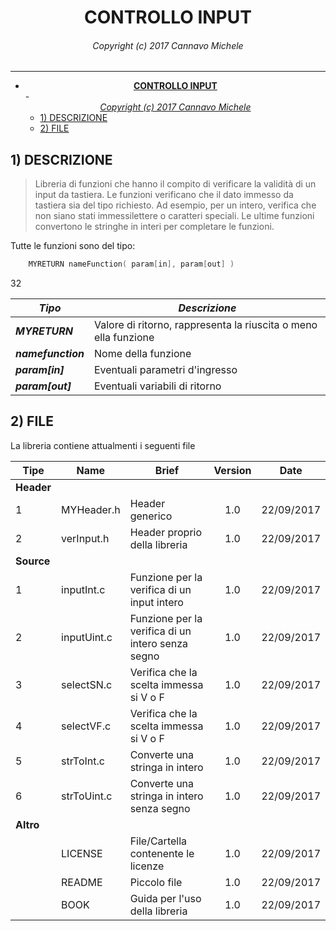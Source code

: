 # <center><b>CONTROLLO INPUT</b></center>

###### <center><i>Copyright (c) 2017 Cannavo Michele</i></center>

-------------------------------------------------------------------------------- 

<!-- TOC depthFrom:1 depthTo:6 withLinks:1 updateOnSave:1 orderedList:0 -->

- [<center><b>CONTROLLO INPUT</b></center>](#centerbcontrollo-inputbcenter)
					- [<center><i>Copyright (c) 2017 Cannavo Michele</i></center>](#centericopyright-c-2017-cannavo-micheleicenter)
	- [1) DESCRIZIONE](#1-descrizione)
	- [2) FILE](#2-file)

<!-- /TOC -->

## 1) DESCRIZIONE

> Libreria di funzioni che hanno il compito di verificare la validità di un input da tastiera. Le funzioni verificano che il dato immesso da tastiera sia del tipo richiesto. Ad esempio, per un intero, verifica che non siano stati immessilettere o caratteri speciali. Le ultime funzioni convertono le stringhe in interi per completare le funzioni.

Tutte le funzioni sono del tipo:

```c
    MYRETURN nameFunction( param[in], param[out] )
```

32

| _Tipo_             | _Descrizione_ |
| ------             | ------------- | 
| **_MYRETURN_**     | Valore di ritorno, rappresenta la riuscita o meno ella funzione |                      |
| **_namefunction_** | Nome della funzione                                              |     |                    |     |                                                                  |
| **_param[in]_**    | Eventuali parametri d'ingresso                                   |     |                    |     |                                                                  |
| **_param[out]_**   | Eventuali variabili di ritorno                                   |     |                    |     |                                                                  |

## 2) FILE

La libreria contiene attualmenti i seguenti file

Tipe       | Name        | Brief                                             | Version | Date
---------- | ----------- | ------------------------------------------------- | :-----: | ----------
**Header** |             |                                                   |         |
1          | MYHeader.h  | Header generico                                   |   1.0   | 22/09/2017
2          | verInput.h  | Header proprio della libreria                     |   1.0   | 22/09/2017
**Source** |             |  |         |
| 1          | inputInt.c  | Funzione per la verifica di un input intero       |   1.0   | 22/09/2017
| 2          | inputUint.c | Funzione per la verifica di un intero senza segno |   1.0   | 22/09/2017
| 3          | selectSN.c  | Verifica che la scelta immessa si V o F           |   1.0   | 22/09/2017
| 4          | selectVF.c  | Verifica che la scelta immessa si V o F           |   1.0   | 22/09/2017
| 5          | strToInt.c  | Converte una stringa in intero                    |   1.0   | 22/09/2017
| 6          | strToUint.c | Converte una stringa in intero senza segno        |   1.0   | 22/09/2017
| **Altro**  |            | | | |                                                   |         |
| | LICENSE     | File/Cartella contenente le licenze               |   1.0   | 22/09/2017
| | README      | Piccolo file                                      |   1.0   | 22/09/2017
| | BOOK        | Guida per l'uso della libreria                    |   1.0   | 22/09/2017

